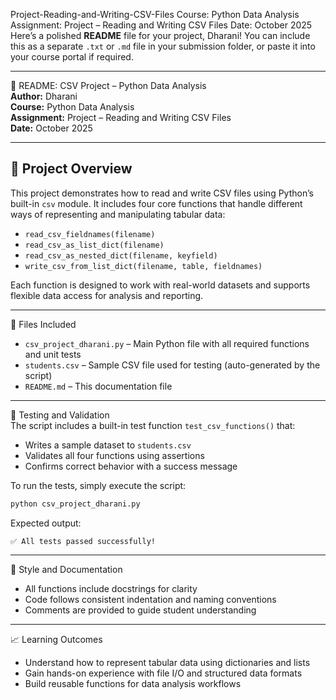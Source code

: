 Project-Reading-and-Writing-CSV-Files
Course: Python Data Analysis Assignment: Project – Reading and Writing CSV Files Date: October 2025
Here’s a polished **README** file for your project, Dharani! You can include this as a separate `.txt` or `.md` file in your submission folder, or paste it into your course portal if required.

---

 📘 README: CSV Project – Python Data Analysis  
**Author:** Dharani  
**Course:** Python Data Analysis  
**Assignment:** Project – Reading and Writing CSV Files  
**Date:** October 2025  

---

## 🧠 Project Overview  
This project demonstrates how to read and write CSV files using Python’s built-in `csv` module. It includes four core functions that handle different ways of representing and manipulating tabular data:

- `read_csv_fieldnames(filename)`  
- `read_csv_as_list_dict(filename)`  
- `read_csv_as_nested_dict(filename, keyfield)`  
- `write_csv_from_list_dict(filename, table, fieldnames)`

Each function is designed to work with real-world datasets and supports flexible data access for analysis and reporting.

---

📂 Files Included  
- `csv_project_dharani.py` – Main Python file with all required functions and unit tests  
- `students.csv` – Sample CSV file used for testing (auto-generated by the script)  
- `README.md` – This documentation file  

---
🧪 Testing and Validation  
The script includes a built-in test function `test_csv_functions()` that:
- Writes a sample dataset to `students.csv`
- Validates all four functions using assertions
- Confirms correct behavior with a success message

To run the tests, simply execute the script:

```bash
python csv_project_dharani.py
```

Expected output:

```
✅ All tests passed successfully!
```

---

🧼 Style and Documentation  
- All functions include docstrings for clarity  
- Code follows consistent indentation and naming conventions  
- Comments are provided to guide student understanding  

---

 📈 Learning Outcomes  
- Understand how to represent tabular data using dictionaries and lists  
- Gain hands-on experience with file I/O and structured data formats  
- Build reusable functions for data analysis workflows  

